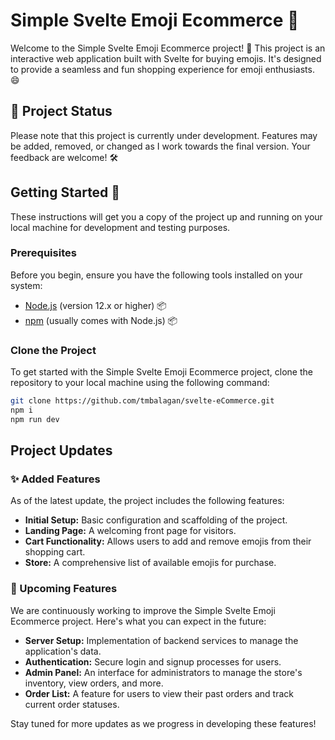# Simple Svelte Emoji Ecommerce 🛒

Welcome to the Simple Svelte Emoji Ecommerce project! 🎉 This project is an interactive web application built with Svelte for buying emojis. It's designed to provide a seamless and fun shopping experience for emoji enthusiasts. 😄

## 🚧 Project Status

Please note that this project is currently under development. Features may be added, removed, or changed as I work towards the final version. Your feedback are welcome! 🛠️

## Getting Started 🚀

These instructions will get you a copy of the project up and running on your local machine for development and testing purposes.

### Prerequisites

Before you begin, ensure you have the following tools installed on your system:

- [Node.js](https://nodejs.org/en/) (version 12.x or higher) 📦
- [npm](https://www.npmjs.com/) (usually comes with Node.js) 📦

### Clone the Project

To get started with the Simple Svelte Emoji Ecommerce project, clone the repository to your local machine using the following command:

```bash
git clone https://github.com/tmbalagan/svelte-eCommerce.git
npm i
npm run dev
```

## Project Updates

### ✨ Added Features

As of the latest update, the project includes the following features:

- **Initial Setup:** Basic configuration and scaffolding of the project.
- **Landing Page:** A welcoming front page for visitors.
- **Cart Functionality:** Allows users to add and remove emojis from their shopping cart.
- **Store:** A comprehensive list of available emojis for purchase.

### 🚀 Upcoming Features

We are continuously working to improve the Simple Svelte Emoji Ecommerce project. Here's what you can expect in the future:

- **Server Setup:** Implementation of backend services to manage the application's data.
- **Authentication:** Secure login and signup processes for users.
- **Admin Panel:** An interface for administrators to manage the store's inventory, view orders, and more.
- **Order List:** A feature for users to view their past orders and track current order statuses.

Stay tuned for more updates as we progress in developing these features!

